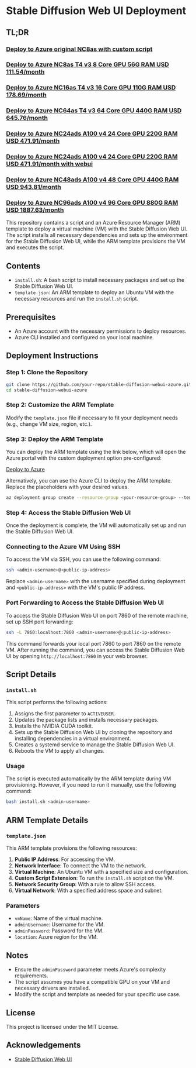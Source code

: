 # Stable Diffusion Web UI Deployment

## TL;DR

### [Deploy to Azure original NC8as with custom script ](https://portal.azure.com/#create/Microsoft.Template/uri/https%3A%2F%2Fraw.githubusercontent.com%2Fks-jackwang%2Fstable-diffusion-webui-azure%2Fmain%2Ftemplate.json)

### [Deploy to Azure NC8as T4 v3 8 Core GPU 56G RAM USD 111.54/month](https://portal.azure.com/#create/Microsoft.Template/uri/https%3A%2F%2Fraw.githubusercontent.com%2Fks-jackwang%2Fstable-diffusion-webui-azure%2Fmain%2Ftemplate-NC8as.json)

### [Deploy to Azure NC16as T4 v3 16 Core GPU 110G RAM USD 178.69/month](https://portal.azure.com/#create/Microsoft.Template/uri/https%3A%2F%2Fraw.githubusercontent.com%2Fks-jackwang%2Fstable-diffusion-webui-azure%2Fmain%2Ftemplate-NC16as.json)

### [Deploy to Azure NC64as T4 v3 64 Core GPU 440G RAM USD 645.76/month](https://portal.azure.com/#create/Microsoft.Template/uri/https%3A%2F%2Fraw.githubusercontent.com%2Fks-jackwang%2Fstable-diffusion-webui-azure%2Fmain%2Ftemplate-NC64as.json)

### [Deploy to Azure NC24ads A100 v4 24 Core GPU 220G RAM USD 471.91/month](https://portal.azure.com/#create/Microsoft.Template/uri/https%3A%2F%2Fraw.githubusercontent.com%2Fks-jackwang%2Fstable-diffusion-webui-azure%2Fmain%2Ftemplate-NC24ads.json)

### [Deploy to Azure NC24ads A100 v4 24 Core GPU 220G RAM USD 471.91/month with webui](https://portal.azure.com/#create/Microsoft.Template/uri/https%3A%2F%2Fraw.githubusercontent.com%2Fks-jackwang%2Fstable-diffusion-webui-azure%2Fmain%2Ftemplate-NC24ads-withwebui.json)

### [Deploy to Azure NC48ads A100 v4 48 Core GPU 440G RAM USD 943.81/month](https://portal.azure.com/#create/Microsoft.Template/uri/https%3A%2F%2Fraw.githubusercontent.com%2Fks-jackwang%2Fstable-diffusion-webui-azure%2Fmain%2Ftemplate-NC48ads.json)

### [Deploy to Azure NC96ads A100 v4 96 Core GPU 880G RAM USD 1887.63/month](https://portal.azure.com/#create/Microsoft.Template/uri/https%3A%2F%2Fraw.githubusercontent.com%2Fks-jackwang%2Fstable-diffusion-webui-azure%2Fmain%2Ftemplate-NC96ads.json)


This repository contains a script and an Azure Resource Manager (ARM) template to deploy a virtual machine (VM) with the Stable Diffusion Web UI. The script installs all necessary dependencies and sets up the environment for the Stable Diffusion Web UI, while the ARM template provisions the VM and executes the script.

## Contents

- `install.sh`: A bash script to install necessary packages and set up the Stable Diffusion Web UI.
- `template.json`: An ARM template to deploy an Ubuntu VM with the necessary resources and run the `install.sh` script.

## Prerequisites

- An Azure account with the necessary permissions to deploy resources.
- Azure CLI installed and configured on your local machine.

## Deployment Instructions

### Step 1: Clone the Repository

```bash
git clone https://github.com/your-repo/stable-diffusion-webui-azure.git
cd stable-diffusion-webui-azure
```

### Step 2: Customize the ARM Template

Modify the `template.json` file if necessary to fit your deployment needs (e.g., change VM size, region, etc.).

### Step 3: Deploy the ARM Template

You can deploy the ARM template using the link below, which will open the Azure portal with the custom deployment option pre-configured:

[Deploy to Azure](https://portal.azure.com/#create/Microsoft.Template/uri/https://raw.githubusercontent.com/theonemule/stable-diffusion-webui-azure/main/template.json)

Alternatively, you can use the Azure CLI to deploy the ARM template. Replace the placeholders with your desired values.

```bash
az deployment group create --resource-group <your-resource-group> --template-file template.json --parameters vmName=<your-vm-name> adminUsername=<your-admin-username> adminPassword=<your-admin-password>
```

### Step 4: Access the Stable Diffusion Web UI

Once the deployment is complete, the VM will automatically set up and run the Stable Diffusion Web UI. 

### Connecting to the Azure VM Using SSH

To access the VM via SSH, you can use the following command:

```bash
ssh <admin-username>@<public-ip-address>
```

Replace `<admin-username>` with the username specified during deployment and `<public-ip-address>` with the VM's public IP address.

### Port Forwarding to Access the Stable Diffusion Web UI

To access the Stable Diffusion Web UI on port 7860 of the remote machine, set up SSH port forwarding:

```bash
ssh -L 7860:localhost:7860 <admin-username>@<public-ip-address>
```

This command forwards your local port 7860 to port 7860 on the remote VM. After running the command, you can access the Stable Diffusion Web UI by opening `http://localhost:7860` in your web browser.

## Script Details

### `install.sh`

This script performs the following actions:

1. Assigns the first parameter to `ACTIVEUSER`.
2. Updates the package lists and installs necessary packages.
3. Installs the NVIDIA CUDA toolkit.
4. Sets up the Stable Diffusion Web UI by cloning the repository and installing dependencies in a virtual environment.
5. Creates a systemd service to manage the Stable Diffusion Web UI.
6. Reboots the VM to apply all changes.

### Usage

The script is executed automatically by the ARM template during VM provisioning. However, if you need to run it manually, use the following command:

```bash
bash install.sh <admin-username>
```

## ARM Template Details

### `template.json`

This ARM template provisions the following resources:

1. **Public IP Address**: For accessing the VM.
2. **Network Interface**: To connect the VM to the network.
3. **Virtual Machine**: An Ubuntu VM with a specified size and configuration.
4. **Custom Script Extension**: To run the `install.sh` script on the VM.
5. **Network Security Group**: With a rule to allow SSH access.
6. **Virtual Network**: With a specified address space and subnet.

### Parameters

- `vmName`: Name of the virtual machine.
- `adminUsername`: Username for the VM.
- `adminPassword`: Password for the VM.
- `location`: Azure region for the VM.

## Notes

- Ensure the `adminPassword` parameter meets Azure's complexity requirements.
- The script assumes you have a compatible GPU on your VM and necessary drivers are installed.
- Modify the script and template as needed for your specific use case.

## License

This project is licensed under the MIT License.

## Acknowledgements

- [Stable Diffusion Web UI](https://github.com/AUTOMATIC1111/stable-diffusion-webui)
